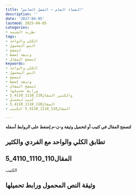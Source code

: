 ```yaml
---
title: "الفضاء العام – الفصل الخامس"
description: ''
date: '2017-04-05'
lastmod: 2025-04-05
categories:
- نظرية القيمة
tags:
- الكلي والواحد
- النص المحمول
- لتصفح
- وثيقة إضغط
- لتصفح المقال
keywords:
- الكلي والواحد
- النص المحمول
- لتصفح
- وثيقة إضغط
- لتصفح المقال
- ورابط تحميلها
- والكثير المقال110_1110_4110_5
- كتيب لتحميل
- المقال110_1110_4110_5
- المقال110_1110_4110_5 الكتيب

---
```

**لتصفح المقال في كتيب أو لتحميل وثيقة و-ن-م إضغط على الروابط أسفله**

## **تطابق الكلي والواحد مع الفردي والكثير**

## المقال110_1110_4110_5

الكتيب

## وثيقة النص المحمول ورابط تحميلها

###
